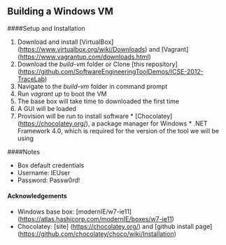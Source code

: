 ## Building a Windows VM

####Setup and Installation
 1. Download and install [VirtualBox] (https://www.virtualbox.org/wiki/Downloads) and [Vagrant] (https://www.vagrantup.com/downloads.html)
 2. Download the *build-vm* folder or Clone [this repository] (https://github.com/SoftwareEngineeringToolDemos/ICSE-2012-TraceLab)
 3. Navigate to the *build-vm* folder in command prompt
 4. Run *vagrant up* to boot the VM
  1. The base box will take time to downloaded the first time
  2. A GUI will be loaded
  3. Provision will be run to install software
    * [Chocolatey] (https://chocolatey.org/), a package manager for Windows
    * .NET Framework 4.0, which is required for the version of the tool we will be using

####Notes
 * Box default credentials
  * Username: IEUser
  * Password: Passw0rd!

#### Acknowledgements
* Windows base box: [modernIE/w7-ie11] (https://atlas.hashicorp.com/modernIE/boxes/w7-ie11)
* Chocolatey: [site] (https://chocolatey.org/) and [github install page] (https://github.com/chocolatey/choco/wiki/Installation)
